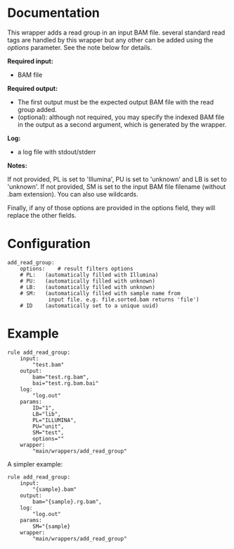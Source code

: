 # Documentation

This wrapper adds a read group in an input BAM file. 
several standard read tags are handled by this wrapper but any other can be added using
the *options* parameter. See the note below for details.


**Required input:**

- BAM file

**Required output:**

- The first output must be the expected output BAM file with the 
  read group added.
- (optional): although not required, you may specify the 
  indexed BAM file in the output as a second argument, 
  which is generated by the wrapper.

**Log:**

- a log file with stdout/stderr

**Notes:**

If not provided, PL is set to 'Illumina', PU is set to 'unknown' and
LB is set to 'unknown'. If not provided, SM is set to the input BAM file
filename (without .bam extension). You can also use wildcards.

Finally, if any of those options are provided in the options field, they will
replace the other fields.

# Configuration

    add_read_group:
        options:    # result filters options
        # PL:   (automatically filled with Illumina)
        # PU:   (automatically filled with unknown)
        # LB:   (automatically filled with unknown)
        # SM:   (automatically filled with sample name from 
                 input file. e.g. file.sorted.bam returns 'file')
        # ID    (automatically set to a unique uuid)


# Example


    rule add_read_group:
        input:
            "test.bam"
        output:
            bam="test.rg.bam",
            bai="test.rg.bam.bai"
        log:
            "log.out"
        params:
            ID="1",
            LB="lib",
            PL="ILLUMINA",
            PU="unit",
            SM="test",
            options=""
        wrapper:
            "main/wrappers/add_read_group"

A simpler example:

    rule add_read_group:
        input:
            "{sample}.bam"
        output:
            bam="{sample}.rg.bam",
        log:
            "log.out"
        params:
            SM="{sample}
        wrapper:
            "main/wrappers/add_read_group"






